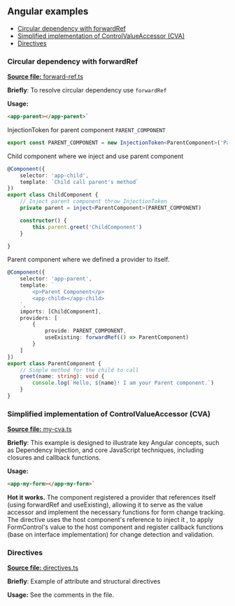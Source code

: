 ## Angular examples

- [Circular dependency with forwardRef](#circular-dependency-with-forwardref)
- [Simplified implementation of ControlValueAccessor (CVA)](#simplified-implementation-of-controlvalueaccessor-cva)
- [Directives](#directives)

### Circular dependency with forwardRef

[**Source file:** forward-ref.ts](forward-ref.ts)

**Briefly**: To resolve circular dependency use `forwardRef`

**Usage:**
```HTML
<app-parent></app-parent>`
```

InjectionToken for parent component `PARENT_COMPONENT`

```TypeScript
export const PARENT_COMPONENT = new InjectionToken<ParentComponent>('Parent Component Instance')
```

Child component where we inject and use parent component

```TypeScript
@Component({
    selector: 'app-child',
    template: `Child call parent's method`
})
export class ChildComponent {
    // Inject parent component throw InjectionToken
    private parent = inject<ParentComponent>(PARENT_COMPONENT)

    constructor() {
        this.parent.greet('ChildComponent')
    }

}
```

Parent component where we defined a provider to itself. 

```TypeScript
@Component({
    selector: 'app-parent',
    template: `
        <p>Parent Component</p>
        <app-child></app-child>
    `,
    imports: [ChildComponent],
    providers: [
        {
            provide: PARENT_COMPONENT,
            useExisting: forwardRef(() => ParentComponent)
        }
    ]
})
export class ParentComponent {
    // Simple method for the child to call
    greet(name: string): void {
        console.log(`Hello, ${name}! I am your Parent component.`)
    }
}
```

### Simplified implementation of ControlValueAccessor (CVA)

[**Source file:** my-cva.ts](my-cva.ts)

**Briefly**: This example is designed to illustrate key Angular concepts, such as Dependency Injection, and core JavaScript techniques, including closures and callback functions.

**Usage:**
```HTML
<app-my-form></app-my-form>`
```

**Hot it works.**
The component registered a provider that references itself (using forwardRef and useExisting), allowing it to serve as the value accessor and implement the necessary functions for form change tracking.
The directive uses the host component's reference to inject it , to apply FormControl's value to the host component
 and register callback functions (base on interface implementation) for change detection and validation.

### Directives

[**Source file:** directives.ts](directives.ts)

**Briefly**: Example of attribute and structural directives 

**Usage:**
See the comments in the file.

